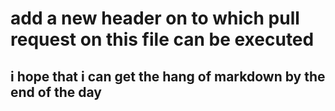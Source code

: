 # add a new header on to which pull request on this file can be executed

## i hope that i can get the hang of markdown by the end of the day

